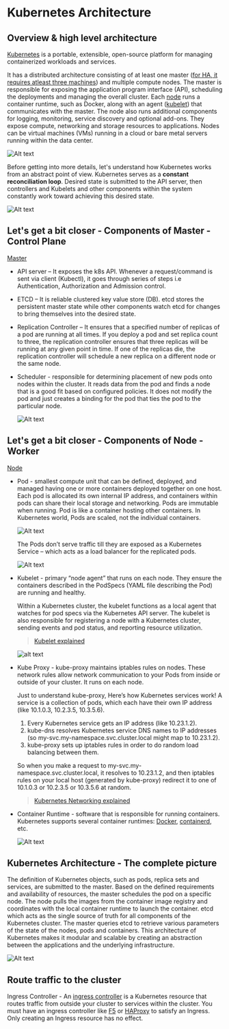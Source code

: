 # Kubernetes Architecture

## Overview & high level architecture
[Kubernetes](https://kubernetes.io/docs/concepts/overview/what-is-kubernetes/) is a portable, extensible, open-source platform for managing containerized workloads and services.

It has a distributed architecture consisting of at least one master ([for HA, it requires atleast three machines](https://kubernetes.io/docs/setup/production-environment/tools/kubeadm/high-availability/)) and multiple compute nodes. The master is responsible for exposing the application program interface (API), scheduling the deployments and managing the overall cluster. Each [node](https://kubernetes.io/docs/concepts/architecture/nodes/) runs a container runtime, such as Docker, along with an agent ([kubelet](https://kubernetes.io/docs/concepts/overview/components/#kubelet)) that communicates with the master. The node also runs additional components for logging, monitoring, service discovery and optional add-ons. They expose compute, networking and storage resources to applications. Nodes can be virtual machines (VMs) running in a cloud or bare metal servers running within the data center.

![Alt text](/images/k8s-architecture-101.jpg)

Before getting into more details, let's understand how Kubernetes works from an abstract point of view. Kubernetes serves as a **constant reconciliation loop**. Desired state is submitted to the API server, then controllers and Kubelets and other components within the system constantly work toward achieving this desired state.

![Alt text](/images/k8s-loop.jpg)

## Let's get a bit closer - Components of Master - Control Plane

[Master](https://kubernetes.io/docs/concepts/overview/components/#master-components)
* API server – It exposes the k8s API. Whenever a request/command is sent via client (Kubectl), it goes through series of steps i.e Authentication, Authorization and Admission control.
* ETCD – It is reliable clustered key value store (DB). etcd stores the persistent master state while other components watch etcd for changes to bring themselves into the desired state.
* Replication Controller – It ensures that a specified number of replicas of a pod are running at all times. If you deploy a pod and set replica count to three, the replication controller ensures that three replicas will be running at any given point in time. If one of the replicas die, the replication controller will schedule a new replica on a different node or the same node.
* Scheduler - responsible for determining placement of new pods onto nodes within the cluster. It reads data from the pod and finds a node that is a good fit based on configured policies. It does not modify the pod and just creates a binding for the pod that ties the pod to the particular node.

    ![Alt text](/images/k8s-master.jpg)

## Let's get a bit closer - Components of Node - Worker
[Node](https://kubernetes.io/docs/concepts/overview/components/#node-components)
* Pod - smallest compute unit that can be defined, deployed, and managed having one or more containers deployed together on one host. Each pod is allocated its own internal IP address, and containers within pods can share their local storage and networking. Pods are immutable when running. Pod is like a container hosting other containers. In Kubernetes world, Pods are scaled, not the individual containers.

    ![Alt text](/images/k8s-pod-design.jpg)

    The Pods don’t serve traffic till they are exposed as a Kubernetes Service – which acts as a load balancer for the replicated pods.
    
    ![Alt text](/images/k8s-service.jpg)

* Kubelet - primary “node agent” that runs on each node. They ensure the containers described in the PodSpecs (YAML file describing the Pod) are running and healthy. 

    Within a Kubernetes cluster, the kubelet functions as a local agent that watches for pod specs via the Kubernetes API server. The kubelet is also responsible for registering a node with a Kubernetes cluster, sending events and pod status, and reporting resource utilization.

    > [Kubelet explained](https://youtu.be/4OmNcq97Ubg?t=6)

    ![alt text](/images/kube-proxy.jpg)

* Kube Proxy - kube-proxy maintains iptables rules on nodes. These network rules allow network communication to your Pods from inside or outside of your cluster. It runs on each node.

    Just to understand kube-proxy, Here’s how Kubernetes services work! A service is a collection of pods, which each have their own IP address (like 10.1.0.3, 10.2.3.5, 10.3.5.6). 
    1. Every Kubernetes service gets an IP address (like 10.23.1.2). 
    2. kube-dns resolves Kubernetes service DNS names to IP addresses (so my-svc.my-namespace.svc.cluster.local might map to 10.23.1.2). 
    3. kube-proxy sets up iptables rules in order to do random load balancing between them.

    So when you make a request to my-svc.my-namespace.svc.cluster.local, it resolves to 10.23.1.2, and then iptables rules on your local host (generated by kube-proxy) redirect it to one of 10.1.0.3 or 10.2.3.5 or 10.3.5.6 at random.

    > [Kubernetes Networking explained](https://www.youtube.com/watch?v=B_7nHbtWKrs)
* Container Runtime - software that is responsible for running containers. Kubernetes supports several container runtimes: [Docker](https://www.docker.com/), [containerd](https://containerd.io/), etc.

    ![Alt text](/images/k8s-node.jpg)

## Kubernetes Architecture - The complete picture
The definition of Kubernetes objects, such as pods, replica sets and services, are submitted to the master. Based on the defined requirements and availability of resources, the master schedules the pod on a specific node. The node pulls the images from the container image registry and coordinates with the local container runtime to launch the container. etcd which acts as the single source of truth for all components of the Kubernetes cluster. The master queries etcd to retrieve various parameters of the state of the nodes, pods and containers. This architecture of Kubernetes makes it modular and scalable by creating an abstraction between the applications and the underlying infrastructure.

![Alt text](/images/k8s-architecture.jpg)

## Route traffic to the cluster
Ingress Controller - An [ingress controller](https://kubernetes.io/docs/concepts/services-networking/ingress-controllers/) is a Kubernetes resource that routes traffic from outside your cluster to services within the cluster. You must have an ingress controller like [F5](https://clouddocs.f5.com/products/connectors/k8s-bigip-ctlr/v1.11/) or [HAProxy](https://github.com/haproxytech/kubernetes-ingress) to satisfy an Ingress. Only creating an Ingress resource has no effect.
